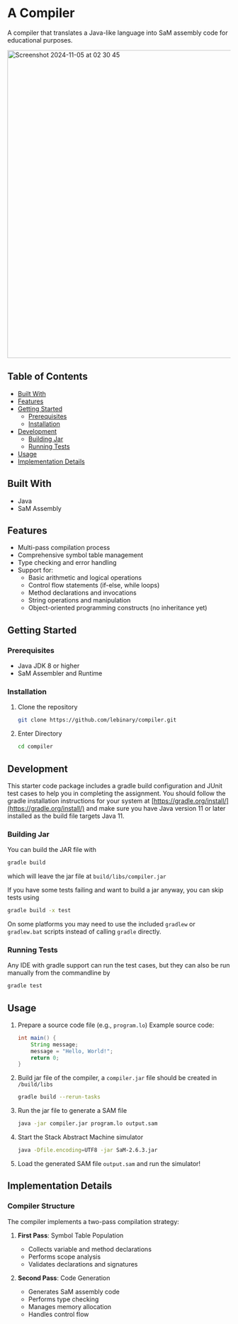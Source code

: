 # A Compiler

A compiler that translates a Java-like language into SaM assembly code for educational purposes.



<img width="695" alt="Screenshot 2024-11-05 at 02 30 45" src="https://github.com/user-attachments/assets/7a9eff02-1d5c-441a-83a6-a0f90407a40b">


## Table of Contents
- [Built With](#built-with)
- [Features](#features)
- [Getting Started](#getting-started)
  - [Prerequisites](#prerequisites)
  - [Installation](#installation)
- [Development](#development)
  - [Building Jar](#building-jar)
  - [Running Tests](#running-tests)
- [Usage](#usage)
- [Implementation Details](#implementation-details)

## Built With

- Java
- SaM Assembly

## Features

- Multi-pass compilation process
- Comprehensive symbol table management
- Type checking and error handling
- Support for:
  - Basic arithmetic and logical operations
  - Control flow statements (if-else, while loops)
  - Method declarations and invocations
  - String operations and manipulation
  - Object-oriented programming constructs (no inheritance yet)

## Getting Started

### Prerequisites

- Java JDK 8 or higher
- SaM Assembler and Runtime

### Installation

1. Clone the repository
   ```sh
   git clone https://github.com/lebinary/compiler.git
   ```

2. Enter Directory
   ```sh
   cd compiler
   ```

## Development

This starter code package includes a gradle build configuration and JUnit test cases to help you in completing the assignment.
You should follow the gradle installation instructions for your system at [https://gradle.org/install/](https://gradle.org/install/)
and make sure you have Java version 11 or later installed as the build file targets Java 11.

### Building Jar

You can build the JAR file with
```sh
gradle build
```
which will leave the jar file at `build/libs/compiler.jar`

If you have some tests failing and want to build a jar anyway, you can skip tests using
```sh
gradle build -x test
```

On some platforms you may need to use the included `gradlew` or `gradlew.bat` scripts instead of calling `gradle` directly.

### Running Tests

Any IDE with gradle support can run the test cases, but they can also be run manually from the commandline by

```sh
gradle test
```

## Usage

1. Prepare a source code file (e.g., `program.lo`)
   Example source code:
   ```java
   int main() {
       String message;
       message = "Hello, World!";
       return 0;
   }
   ```

2. Build jar file of the compiler, a `compiler.jar` file should be created in `/build/libs`
   ```sh
   gradle build --rerun-tasks
   ```

3. Run the jar file to generate a SAM file
   ```sh
   java -jar compiler.jar program.lo output.sam
   ```

4. Start the Stack Abstract Machine simulator
   ```sh
   java -Dfile.encoding=UTF8 -jar SaM-2.6.3.jar
   ```

5. Load the generated SAM file `output.sam` and run the simulator!

## Implementation Details

### Compiler Structure

The compiler implements a two-pass compilation strategy:

1. **First Pass**: Symbol Table Population
   - Collects variable and method declarations
   - Performs scope analysis
   - Validates declarations and signatures

2. **Second Pass**: Code Generation
   - Generates SaM assembly code
   - Performs type checking
   - Manages memory allocation
   - Handles control flow
